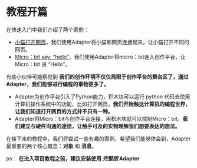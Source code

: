 # 教程开篇

在快速入门中我们介绍了两个案例：

- [小猫打开网页](../get_start/gs_pyproject.md)，我们使用Adapter将小猫和网页连接起来，让小猫打开不同的网页。
- [Micro：bit say: “hello”](../get_start/gs_microbit.md)，我们使用Adapter将micro：bit连入创作平台，让Micro：bit 说 “Hello”。

有些小伙伴可能察觉到 **我们的创作环境不仅仅局限于创作平台的舞台区了，通过Adapter，我们能够进行编程的事物更多了。**

- Adapter为创作平台引入了Python能力，积木块可以运行 python 代码去使用计算机操作系统中的功能，比如打开网页。**我们开始触达计算机的编程世界，让我们知道打开网页的方式并不只有一种。**
- Adapter将Micro：bit与创作平台连接，用积木块就可以控制Micro：bit。**我们建立与硬件沟通的途径，让触手可及的实物理解我们想要表达的想法。**

在接下来的教程中，我们将尝试一些有趣的案例，希望我们能够体会到，Adapter最重要的两个核心概念：**对象** 和 **消息**。

ps： **在进入项目教程之前，建议安装使用 *完整版* Adapter**
